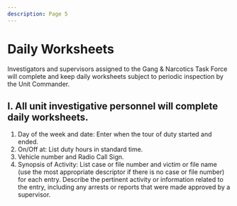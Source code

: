 ```yaml
---
description: Page 5
---
```


# Daily Worksheets



Investigators and supervisors assigned to the Gang & Narcotics Task Force will complete and keep daily worksheets subject to periodic inspection by the Unit Commander.&#x20;

## I. All unit investigative personnel will complete daily worksheets.&#x20;

1. Day of the week and date: Enter when the tour of duty started and ended.
2. On/Off at: List duty hours in standard time.
3. Vehicle number and Radio Call Sign.
4. Synopsis of Activity: List case or file number and victim or file name (use the most appropriate descriptor if there is no case or file number) for each entry. Describe the pertinent activity or information related to the entry, including any arrests or reports that were made approved by a supervisor.
